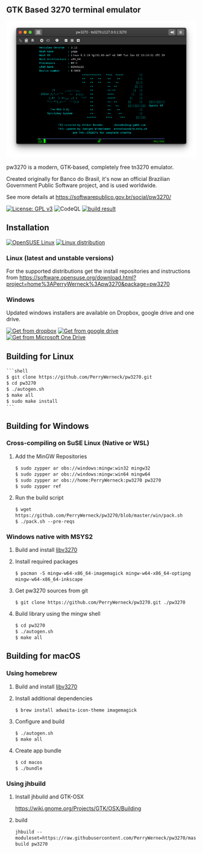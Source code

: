 
## GTK Based 3270 terminal emulator

<img src="https://raw.githubusercontent.com/PerryWerneck/PerryWerneck/master/screenshots/mvs-tk4.png" alt="Screenshot">

pw3270 is a modern, GTK-based, completely free tn3270 emulator. 

Created originally for Banco do Brasil, it's now an official Brazilian Government Public Software project, and is used worldwide. 

See more details at https://softwarepublico.gov.br/social/pw3270/

<!-- https://github.com/igrigorik/ga-beacon -->

[![License: GPL v3](https://img.shields.io/badge/License-GPL%20v3-blue.svg)](https://www.gnu.org/licenses/gpl-3.0)
![CodeQL](https://github.com/PerryWerneck/pw3270/workflows/CodeQL/badge.svg?branch=master)
[![build result](https://build.opensuse.org/projects/home:PerryWerneck:pw3270/packages/pw3270/badge.svg?type=percent)](https://build.opensuse.org/package/show/home:PerryWerneck:pw3270/pw3270)

## Installation

[<img src="https://cdn.jsdelivr.net/npm/simple-icons@3.9.0/icons/opensuse.svg" alt="OpenSUSE Linux" height="80px">](https://software.opensuse.org/package/pw3270)
[<img src="https://cdn.jsdelivr.net/npm/simple-icons@3.9.0/icons/linux.svg" alt="Linux distribution" height="80px">](https://software.opensuse.org/download.html?project=home%3APerryWerneck%3Apw3270&package=pw3270)

### Linux (latest and unstable versions)

For the supported distributions get the install repositories and instructions from https://software.opensuse.org/download.html?project=home%3APerryWerneck%3Apw3270&package=pw3270

### Windows

Updated windows installers are available on Dropbox, google drive and one drive.

[<img src="https://cdn.jsdelivr.net/npm/simple-icons@3.9.0/icons/dropbox.svg" alt="Get from dropbox" height="80px">](https://www.dropbox.com/sh/2qy3s6b5s4o4bws/AAAubHE8SBG7r6CJSKPflKN0a?dl=0)
[<img src="https://cdn.jsdelivr.net/npm/simple-icons@3.9.0/icons/googledrive.svg" alt="Get from google drive" height="80px">](https://drive.google.com/drive/folders/1tmtKzGujLVvnIV_knWQXl_TBEC3_9ucL?usp=sharing)
[<img src="https://cdn.jsdelivr.net/npm/simple-icons@3.9.0/icons/microsoftonedrive.svg" alt="Get from Microsoft One Drive" height="80px">](https://onedrive.live.com/?id=D8B46DA0372A6F1A%212208&cid=D8B46DA0372A6F1A)

## Building for Linux

	```shell
	$ git clone https://github.com/PerryWerneck/pw3270.git
	$ cd pw3270
	$ ./autogen.sh
	$ make all
	$ sudo make install
	```

## Building for Windows

### Cross-compiling on SuSE Linux (Native or WSL)

1. Add the MinGW Repositories

	```shell
	$ sudo zypper ar obs://windows:mingw:win32 mingw32
	$ sudo zypper ar obs://windows:mingw:win64 mingw64
	$ sudo zypper ar obs://home:PerryWerneck:pw3270 pw3270
	$ sudo zypper ref
	```

2. Run the build script

	```shell
	$ wget https://github.com/PerryWerneck/pw3270/blob/master/win/pack.sh
	$ ./pack.sh --pre-reqs
	```

### Windows native with MSYS2

1. Build and install [libv3270](../../../libv3270)

2. Install required packages

	```shell
	$ pacman -S mingw-w64-x86_64-imagemagick mingw-w64-x86_64-optipng mingw-w64-x86_64-inkscape
	```

2. Get pw3270 sources from git

	```
	$ git clone https://github.com/PerryWerneck/pw3270.git ./pw3270
	```

3. Build library using the mingw shell

	```
	$ cd pw3270
	$ ./autogen.sh
	$ make all
	```


## Building for macOS 

### Using homebrew

1. Build and install [libv3270](../../../libv3270)

2. Install additional dependencies

	```shell
	$ brew install adwaita-icon-theme imagemagick
	```

3. Configure and build

	```shell
	$ ./autogen.sh
	$ make all
	````

4. Create app bundle

	```shell
	$ cd macos
	$ ./bundle
	````
	
### Using jhbuild

1. Install jhbuild and GTK-OSX

	https://wiki.gnome.org/Projects/GTK/OSX/Building
	
2. build

	```shell
	jhbuild --moduleset=https://raw.githubusercontent.com/PerryWerneck/pw3270/master/mac/pw3270.modules build pw3270
	```


